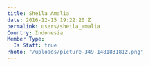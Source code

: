 ```yaml
---
title: Sheila Amalia
date: 2016-12-15 19:22:20 Z
permalink: users/sheila_amalia
Country: Indonesia
Member Type:
  Is Staff: true
Photo: "/uploads/picture-349-1481831812.png"
---
```


